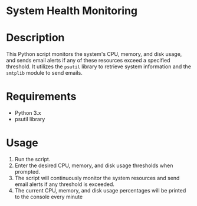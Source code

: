 # System Health Monitoring
# Description

This Python script monitors the system's CPU, memory, and disk usage, and sends email alerts if any of these resources exceed a specified threshold. It utilizes the `psutil` library to retrieve system information and the `smtplib` module to send emails.

# Requirements

- Python 3.x
- psutil library 

# Usage

1. Run the script.
2. Enter the desired CPU, memory, and disk usage thresholds when prompted.
3. The script will continuously monitor the system resources and send email alerts if any threshold is exceeded.
4. The current CPU, memory, and disk usage percentages will be printed to the console every minute
